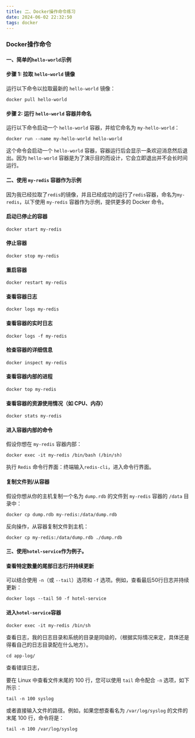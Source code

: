 ```yaml
---
title: 二、Docker操作命令练习
date: 2024-06-02 22:32:50
tags: docker
---
```

### Docker操作命令

#### 一、简单的`hello-world`示例

#### 步骤 1: 拉取 `hello-world` 镜像

运行以下命令以拉取最新的 `hello-world` 镜像：

```shell
docker pull hello-world
```

#### 步骤 2: 运行 `hello-world` 容器并命名

运行以下命令启动一个 `hello-world` 容器，并给它命名为 `my-hello-world`：

```shell
docker run --name my-hello-world hello-world
```

这个命令会启动一个 `hello-world` 容器，容器运行后会显示一条欢迎消息然后退出。因为 `hello-world` 容器是为了演示目的而设计，它会立即退出并不会长时间运行。

#### 二、使用 `my-redis` 容器作为示例

因为我已经拉取了`redis`的镜像，并且已经成功的运行了`redis`容器，命名为`my-redis`，以下使用 `my-redis` 容器作为示例，提供更多的 Docker 命令。

#### 启动已停止的容器

```shell
docker start my-redis
```

#### 停止容器

```shell
docker stop my-redis
```

#### 重启容器

```shell
docker restart my-redis
```

#### 查看容器日志

```shell
docker logs my-redis
```

#### 查看容器的实时日志

```shell
docker logs -f my-redis
```

#### 检查容器的详细信息

```shell
docker inspect my-redis
```

#### 查看容器内部的进程

```shell
docker top my-redis
```

#### 查看容器的资源使用情况（如 CPU、内存）

```shell
docker stats my-redis
```

#### 进入容器内部的命令

假设你想在 `my-redis` 容器内部：

```shell
docker exec -it my-redis /bin/bash (/bin/sh)
```

执行 `Redis` 命令行界面：终端输入`redis-cli`，进入命令行界面。

#### 复制文件到/从容器

假设你想从你的主机复制一个名为 `dump.rdb` 的文件到 `my-redis` 容器的 `/data` 目录中：

```shell
docker cp dump.rdb my-redis:/data/dump.rdb
```

反向操作，从容器复制文件到主机：

```shell
docker cp my-redis:/data/dump.rdb ./dump.rdb
```

#### 三、使用`hotel-service`作为例子。

#### 查看特定数量的尾部日志行并持续更新

可以结合使用 `-n`（或 `--tail`）选项和 `-f` 选项。例如，查看最后50行日志并持续更新：

```shell
docker logs --tail 50 -f hotel-service
```

#### 进入`hotel-service`容器

```shell
docker exec -it my-redis /bin/sh
```

查看日志，我的日志目录和系统的目录是同级的，（根据实际情况来定，具体还是得看自己的日志目录配在什么地方）。

```shell
cd app-log/
```

查看错误日志，

要在 Linux 中查看文件末尾的 100 行，您可以使用 `tail` 命令配合 `-n` 选项，如下所示：

```shell
tail -n 100 syslog
```

或者直接输入文件的路径。例如，如果您想查看名为 `/var/log/syslog` 的文件的末尾 100 行，命令将是：

```shell
tail -n 100 /var/log/syslog
```

